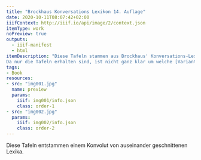 ```yaml
---
title: "Brockhaus Konversations Lexikon 14. Auflage"
date: 2020-10-11T08:07:42+02:00
iiifContext: http://iiif.io/api/image/2/context.json
itemType: work
noPreview: true
outputs:
  - iiif-manifest
  - html
itemDescription: "Diese Tafeln stammen aus Brockhaus' Konversations-Lexikon, 14. Auflage, erschienen 1892 - 1895 im Brockhaus Verlag, Leipzig.
Da nur die Tafeln erhalten sind, ist nicht ganz klar um welche [Variante der 14. Auflage](https://de.wikipedia.org/wiki/Liste_der_Ausgaben_des_Brockhaus-Konversationslexikons) es sich handelt."
tags:
- Book
resources:
- src: "img001.jpg"
  name: preview
  params:
    iiif: img001/info.json
    class: order-1
- src: "img002.jpg"
  params:
    iiif: img002/info.json
    class: order-2
---
```

Diese Tafeln entstammen einem Konvolut von auseinander geschnittenen Lexika.

<!--more-->

